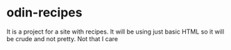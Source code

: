 # odin-recipes

It is a project for a site with recipes.
It will be using just basic HTML so it will be crude and not pretty.
Not that I care
